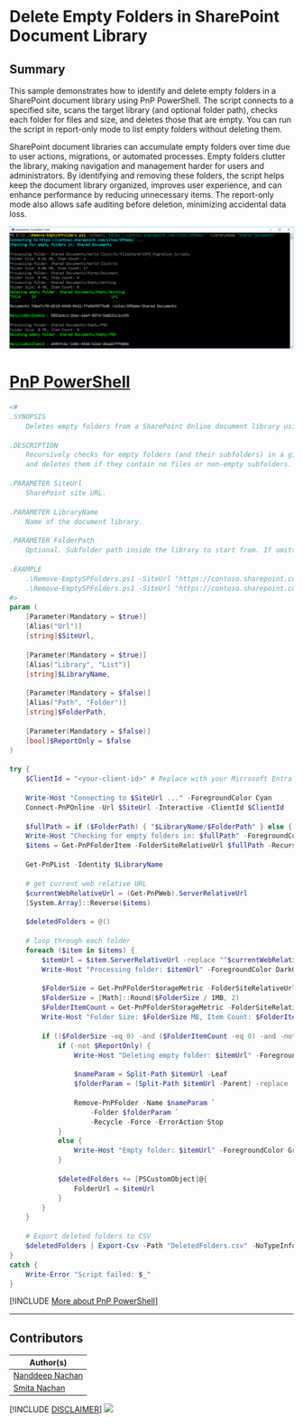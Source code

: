 

# Delete Empty Folders in SharePoint Document Library

## Summary

This sample demonstrates how to identify and delete empty folders in a SharePoint document library using PnP PowerShell. The script connects to a specified site, scans the target library (and optional folder path), checks each folder for files and size, and deletes those that are empty. You can run the script in report-only mode to list empty folders without deleting them.

SharePoint document libraries can accumulate empty folders over time due to user actions, migrations, or automated processes. Empty folders clutter the library, making navigation and management harder for users and administrators. By identifying and removing these folders, the script helps keep the document library organized, improves user experience, and can enhance performance by reducing unnecessary items. The report-only mode also allows safe auditing before deletion, minimizing accidental data loss.

![Example Screenshot](assets/example.png)

# [PnP PowerShell](#tab/pnpps)

```powershell
<#
.SYNOPSIS
    Deletes empty folders from a SharePoint Online document library using only PnP cmdlets.

.DESCRIPTION
    Recursively checks for empty folders (and their subfolders) in a given SharePoint Online document library
    and deletes them if they contain no files or non-empty subfolders.

.PARAMETER SiteUrl
    SharePoint site URL.

.PARAMETER LibraryName
    Name of the document library.

.PARAMETER FolderPath
    Optional. Subfolder path inside the library to start from. If omitted, script checks from the root.

.EXAMPLE
    .\Remove-EmptySPFolders.ps1 -SiteUrl "https://contoso.sharepoint.com/sites/Projects" -LibraryName "Shared Documents"
    .\Remove-EmptySPFolders.ps1 -SiteUrl "https://contoso.sharepoint.com/sites/Projects" -LibraryName "Shared Documents" -FolderPath "2022/Old"
#>
param (
    [Parameter(Mandatory = $true)]
    [Alias("Url")]
    [string]$SiteUrl,

    [Parameter(Mandatory = $true)]
    [Alias("Library", "List")]
    [string]$LibraryName,

    [Parameter(Mandatory = $false)]
    [Alias("Path", "Folder")]
    [string]$FolderPath,

    [Parameter(Mandatory = $false)]
    [bool]$ReportOnly = $false
)

try {
    $ClientId = "<your-client-id>" # Replace with your Microsoft Entra ID (Azure AD) app client ID
    
    Write-Host "Connecting to $SiteUrl ..." -ForegroundColor Cyan
    Connect-PnPOnline -Url $SiteUrl -Interactive -ClientId $ClientId    

    $fullPath = if ($FolderPath) { "$LibraryName/$FolderPath" } else { $LibraryName }
    Write-Host "Checking for empty folders in: $fullPath" -ForegroundColor Cyan
    $items = Get-PnPFolderItem -FolderSiteRelativeUrl $fullPath -Recursive -ItemType Folder | Where-Object { $_.Name -ne "Forms" }

    Get-PnPList -Identity $LibraryName

    # get current web relative URL
    $currentWebRelativeUrl = (Get-PnPWeb).ServerRelativeUrl
    [System.Array]::Reverse($items)

    $deletedFolders = @()

    # loop through each folder
    foreach ($item in $items) {
        $itemUrl = $item.ServerRelativeUrl -replace "^$currentWebRelativeUrl/", ""
        Write-Host "Processing folder: $itemUrl" -ForegroundColor DarkGray

        $FolderSize = Get-PnPFolderStorageMetric -FolderSiteRelativeUrl $itemUrl | Select-Object -ExpandProperty TotalSize
        $FolderSize = [Math]::Round($FolderSize / 1MB, 2)
        $FolderItemCount = Get-PnPFolderStorageMetric -FolderSiteRelativeUrl $itemUrl | Select-Object -ExpandProperty TotalFileCount
        Write-Host "Folder Size: $FolderSize MB, Item Count: $FolderItemCount" -ForegroundColor DarkGray

        if (($FolderSize -eq 0) -and ($FolderItemCount -eq 0) -and -not ($itemUrl.ToString() -like "*/Forms/*") ) {
            if (-not $ReportOnly) {
                Write-Host "Deleting empty folder: $itemUrl" -ForegroundColor Green

                $nameParam = Split-Path $itemUrl -Leaf
                $folderParam = (Split-Path $itemUrl -Parent) -replace '\\', '/'

                Remove-PnPFolder -Name $nameParam `
                    -Folder $folderParam `
                    -Recycle -Force -ErrorAction Stop
            }
            else {
                Write-Host "Empty folder: $itemUrl" -ForegroundColor Green
            }

            $deletedFolders += [PSCustomObject]@{
                FolderUrl = $itemUrl
            }
        }
    }

    # Export deleted folders to CSV
    $deletedFolders | Export-Csv -Path "DeletedFolders.csv" -NoTypeInformation -Encoding UTF8
}
catch {
    Write-Error "Script failed: $_"
}
```
[!INCLUDE [More about PnP PowerShell](../../docfx/includes/MORE-PNPPS.md)]
***

## Contributors

| Author(s) |
|-----------|
| [Nanddeep Nachan](https://github.com/nanddeepn) |
| [Smita Nachan](https://github.com/SmitaNachan) |

[!INCLUDE [DISCLAIMER](../../docfx/includes/DISCLAIMER.md)]
<img src="https://m365-visitor-stats.azurewebsites.net/script-samples/scripts/spo-delete-empty-folders" aria-hidden="true" />
